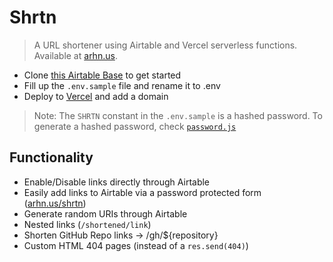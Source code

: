 # Shrtn

> A URL shortener using Airtable and Vercel serverless functions. Available at [arhn.us](https://arhn.us).

- Clone [this Airtable Base](https://airtable.com/shrefiKHOJcj1qBnp) to get started
- Fill up the `.env.sample` file and rename it to .env
- Deploy to [Vercel](https://vercel.com) and add a domain

> Note: The `SHRTN` constant in the `.env.sample` is a hashed password. To generate a hashed password, check [`password.js`](./password.js)

## Functionality

- Enable/Disable links directly through Airtable
- Easily add links to Airtable via a password protected form ([arhn.us/shrtn](https://arhn.us/shrtn))
- Generate random URIs through Airtable
- Nested links (`/shortened/link`)
- Shorten GitHub Repo links -> /gh/${repository}
- Custom HTML 404 pages (instead of a `res.send(404)`)
